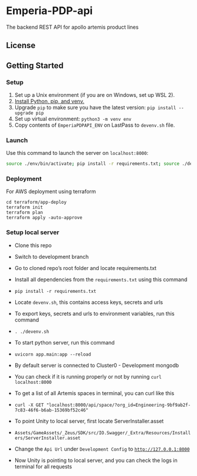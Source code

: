 # Emperia-PDP-api

The backend REST API for apollo artemis product lines

## License


## Getting Started

### Setup
1. Set up a Unix environment (if you are on Windows, set up WSL 2).
2. [Install Python, pip, and venv.](https://packaging.python.org/en/latest/guides/installing-using-pip-and-virtual-environments/)
3. Upgrade `pip` to make sure you have the latest version: `pip install --upgrade pip`
4. Set up virtual environment: `python3 -m venv env`
5. Copy contents of `EmperiaPDPAPI_ENV` on LastPass to `devenv.sh` file.

### Launch

Use this command to launch the server on `localhost:8000`:

```sh
source ./env/bin/activate; pip install -r requirements.txt; source ./devenv.sh; uvicorn app.main:app --reload
```

### Deployment

For AWS deployment using terraform

```
cd terraform/app-deploy
terraform init
terraform plan
terraform apply -auto-approve

```

### Setup local server

- Clone this repo
- Switch to development branch
- Go to cloned repo’s root folder and locate requirements.txt
- Install all dependencies from the `requirements.txt` using this command
- `pip install -r requirements.txt`
- Locate `devenv.sh`, this contains access keys, secrets and urls
- To export keys, secrets and urls to environment variables, run this command
- `. ./devenv.sh`
- To start python server, run this command
- `uvicorn app.main:app --reload`
- By default server is connected to Cluster0 - Development mongodb
- You can check if it is running properly or not by running `curl localhost:8000`

- To get a list of all Artemis spaces in terminal, you can curl like this
- `curl -X GET "localhost:8000/api/space/?org_id=Engineering-9bf9ab2f-7c83-46f6-b6ab-15369bf52c46"`

- To point Unity to local server, first locate ServerInstaller.asset
- `Assets/GameAssets/_Zeus/SDK/src/IO.Swagger/_Extra/Resources/Installers/ServerInstaller.asset`
- Change the `Api Url` under `Development Config` to [`http://127.0.0.1:8000`](http://127.0.0.1:8000/)
- Now Unity is pointing to local server, and you can check the logs in terminal for all requests

